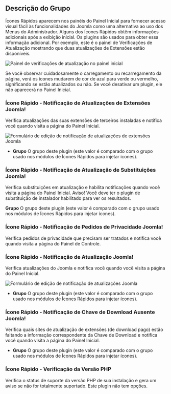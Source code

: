 <!-- Filename: Chunk4x:Extensions_Plugin_Manager_Edit_Quick_Icon_Group / Display title: Grupo de Ícones Rápidos   -->

## Descrição do Grupo

Ícones Rápidos aparecem nos painéis do Painel Inicial para fornecer acesso visual fácil às funcionalidades do Joomla como uma alternativa ao uso dos Menus do Administrador. Alguns dos Ícones Rápidos obtêm informações adicionais após a exibição inicial. Os plugins são usados para obter essa informação adicional. Por exemplo, este é o painel de Verificações de Atualização mostrando que duas atualizações de Extensões estão disponíveis.

![Painel de verificações de atualização no painel inicial](../../../en/images/plugins/plugin-group-quick-icon-update-checks.png)

Se você observar cuidadosamente o carregamento ou recarregamento da página, verá os ícones mudarem de cor de azul para verde ou vermelho, significando se estão atualizados ou não. Se você desativar um plugin, ele não aparecerá no Painel Inicial.

### Ícone Rápido - Notificação de Atualizações de Extensões Joomla!

Verifica atualizações das suas extensões de terceiros instaladas e notifica você quando visita a página do Painel Inicial.

![Formulário de edição de notificação de atualizações de extensões Joomla](../../../en/images/plugins/plugin-group-quick-icon-extensions-updates-notification.png)

- **Grupo** O grupo deste plugin (este valor é comparado com o grupo usado nos módulos de Ícones Rápidos para injetar ícones).

### Ícone Rápido - Notificação de Atualização de Substituições Joomla!

Verifica substituições em atualização e habilita notificações quando você visita a página do Painel Inicial. Aviso! Você deve ter o plugin de substituição de instalador habilitado para ver os resultados.

**Grupo** O grupo deste plugin (este valor é comparado com o grupo usado nos módulos de Ícones Rápidos para injetar ícones).

### Ícone Rápido - Notificação de Pedidos de Privacidade Joomla!

Verifica pedidos de privacidade que precisam ser tratados e notifica você quando visita a página do Painel de Controle.

### Ícone Rápido - Notificação de Atualização Joomla!

Verifica atualizações do Joomla e notifica você quando você visita a página do Painel Inicial.

![Formulário de edição de notificação de atualizações Joomla](../../../en/images/plugins/plugin-group-quick-icon-joomla-update-notification.png)

- **Grupo** O grupo deste plugin (este valor é comparado com o grupo usado nos módulos de Ícones Rápidos para injetar ícones).

### Ícone Rápido - Notificação de Chave de Download Ausente Joomla!

Verifica quais sites de atualização de extensões (de download pago) estão faltando a informação correspondente da Chave de Download e notifica você quando visita a página do Painel Inicial.

- **Grupo** O grupo deste plugin (este valor é comparado com o grupo usado nos módulos de Ícones Rápidos para injetar ícones).

### Ícone Rápido - Verificação da Versão PHP

Verifica o status de suporte da versão PHP de sua instalação e gera um aviso se não for totalmente suportado. Este plugin não tem opções.

